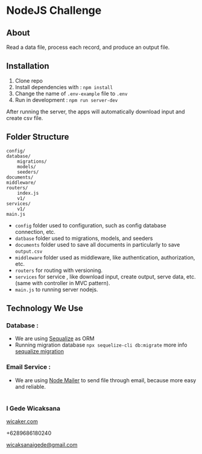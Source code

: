 # NodeJS Challenge

## About
Read a data file, process each record, and produce an output file.

## Installation
1. Clone repo
2. Install dependencies with : `npm install`
3. Change the name of `.env-example` file to `.env`
4. Run in development : `npm run server-dev`

After running the server, the apps will automatically download input and create csv file.

## Folder Structure
```
config/
database/
    migrations/
    models/
    seeders/
documents/
middleware/
routers/
    index.js
    v1/
services/
    v1/
main.js
```
- `config` folder used to configuration, such as config database connection, etc.
- `datbase` folder used to migrations, models, and seeders
- `documents` folder used to save all documents in particularly to save `output.csv`
- `middleware` folder used as middleware, like authentication, authorization, etc.
- `routers` for routing with versioning.
- `services` for service , like download input, create output, serve data, etc. (same with controller in MVC pattern).
- `main.js` to running server nodejs.


## Technology We Use
### Database :
- We are using [Sequalize](https://sequelize.org/) as ORM
- Running migration database `npx sequelize-cli db:migrate` more info [sequalize migration](https://sequelize.org/master/manual/migrations.html)

### Email Service :
- We are using [Node Mailer](https://nodemailer.com/about/) to send file through email, because more easy and reliable.


#
### I Gede Wicaksana
[wicaker.com](https://wicaker.com)

+6289686180240

wicaksanaigede@gmail.com
